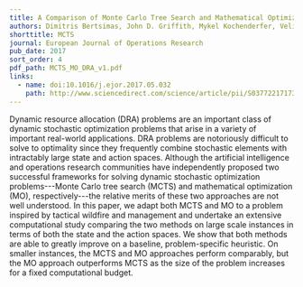 ```yaml
---
title: A Comparison of Monte Carlo Tree Search and Mathematical Optimization for Large Scale Dynamic Resource Allocation
authors: Dimitris Bertsimas, John D. Griffith, Mykel Kochenderfer, Velibor Misic, and Robert Moss
shorttitle: MCTS
journal: European Journal of Operations Research
pub_date: 2017
sort_order: 4
pdf_path: MCTS_MO_DRA_v1.pdf
links:
  - name: doi:10.1016/j.ejor.2017.05.032
    path: http://www.sciencedirect.com/science/article/pii/S0377221717304605
---
```

Dynamic resource allocation (DRA) problems are an important class of dynamic stochastic optimization problems that arise in a variety of important real-world applications. DRA problems are notoriously difficult to solve to optimality since they frequently combine stochastic elements with intractably large state and action spaces. Although the artificial intelligence and operations research communities have independently proposed two successful frameworks for solving dynamic stochastic optimization problems---Monte Carlo tree search (MCTS) and mathematical optimization (MO), respectively---the relative merits of these two approaches are not well understood. In this paper, we adapt both MCTS and MO to a problem inspired by tactical wildfire and management and undertake an extensive computational study comparing the two methods on large scale instances in terms of both the state and the action spaces. We show that both methods are able to greatly improve on a baseline, problem-specific heuristic. On smaller instances, the MCTS and MO approaches perform comparably, but the MO approach outperforms MCTS as the size of the problem increases for a fixed computational budget.